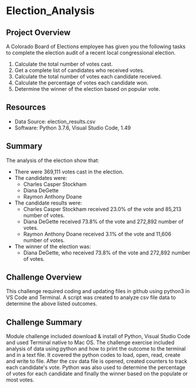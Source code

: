 # Election_Analysis

## Project Overview
A Colorado Board of Elections employee has given you the following tasks to complete the election audit of a recent local congressional election.

1. Calculate the total number of votes cast.
2. Get a complete list of candidates who received votes.
3. Calculate the total number of votes each candidate received.
4. Calculate the percentage of votes each candidate won.
5. Determine the winner of the election based on popular vote.

## Resources
- Data Source: election_results.csv
- Software: Python 3.7.6, Visual Studio Code, 1.49

## Summary
The analysis of the election show that:
- There were 369,111 votes cast in the election.
- The candidates were:
    - Charles Casper Stockham
    - Diana DeGette
    - Raymon Anthony Doane
- The candidate results were:
    - Charles Casper Stockham received 23.0% of the vote and 85,213 number of votes.
    - Diana DeGette received 73.8% of the vote and 272,892 number of votes.
    - Raymon Anthony Doane received 3.1% of the vote and 11,606 number of votes.
- The winner of the election was:
    - Diana DeGette, who received 73.8% of the vote and 272,892 number of votes.
    
## Challenge Overview
This challenge required coding and updating files in github using python3 in VS Code and Terminal.  A script was created to analyze csv file data to determine the above listed outcomes.

## Challenge Summary
Module challenge included download & install of Python, Visual Studio Code and used Terminal native to Mac OS.  The challenge exercise included analysis of data using python and how to print the outcome to the terminal and in a text file.  It covered the python codes to load, open, read, create and write to file.  After the csv data file is opened, created counters to track each candidate's vote.  Python was also used to determine the percentage of votes for each candidate and finally the winner based on the populate or most votes.

